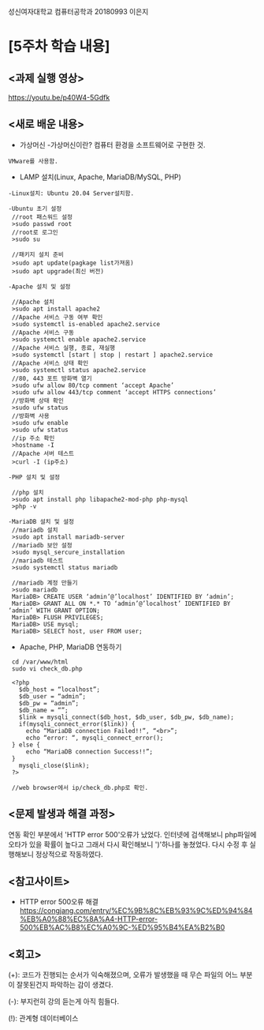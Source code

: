 성신여자대학교 컴퓨터공학과 20180993 이은지

[5주차 학습 내용]
=============

<과제 실행 영상>
--------------
https://youtu.be/p40W4-5Gdfk


<새로 배운 내용>
-------------
* 가상머신
 -가상머신이란? 컴퓨터 환경을 소프트웨어로 구현한 것.
 ```
 VMware를 사용함.
 ```
 
* LAMP 설치(Linux, Apache, MariaDB/MySQL, PHP)
 ```
 -Linux설치: Ubuntu 20.04 Server설치함.
 
 -Ubuntu 초기 설정
  //root 패스워드 설정
  >sudo passwd root
  //root로 로그인
  >sudo su

  //패키지 설치 준비
  >sudo apt update(pagkage list가져옴)
  >sudo apt upgrade(최신 버전)
 ```
 
 ```
 -Apache 설치 및 설정
 
  //Apache 설치
  >sudo apt install apache2
  //Apache 서비스 구동 여부 확인
  >sudo systemctl is-enabled apache2.service
  //Apache 서비스 구동
  >sudo systemctl enable apache2.service
  //Apache 서비스 실행, 종료, 재실행
  >sudo systemctl [start | stop | restart ] apache2.service
  //Apache 서비스 상태 확인
  >sudo systemctl status apache2.service
  //80, 443 포트 방화벽 열기
  >sudo ufw allow 80/tcp comment ‘accept Apache’
  >sudo ufw allow 443/tcp comment ‘accept HTTPS connections’ 
  //방화벽 상태 확인
  >sudo ufw status
  //방화벽 사용
  >sudo ufw enable
  >sudo ufw status
  //ip 주소 확인
  >hostname -I
  //Apache 서버 테스트
  >curl -I (ip주소)
 ```
 
 ```
 -PHP 설치 및 설정
 
  //php 설치
  >sudo apt install php libapache2-mod-php php-mysql
  >php -v
 ```
 
 ```
 -MariaDB 설치 및 설정
  //mariadb 설치
  >sudo apt install mariadb-server
  //mariadb 보안 설정
  >sudo mysql_sercure_installation
  //mariadb 테스트
  >sudo systemctl status mariadb
  
  //mariadb 계정 만들기
  >sudo mariadb
  MariaDB> CREATE USER ‘admin’@’localhost’ IDENTIFIED BY ‘admin’;
  MariaDB> GRANT ALL ON *.* TO ‘admin’@’localhost’ IDENTIFIED BY ‘admin’ WITH GRANT OPTION;
  MariaDB> FLUSH PRIVILEGES;
  MariaDB> USE mysql;
  MariaDB> SELECT host, user FROM user;
 ```

* Apache, PHP, MariaDB 연동하기
 ```
  cd /var/www/html
  sudo vi check_db.php
  
  <?php
    $db_host = “localhost”;
    $db_user = “admin”;
    $db_pw = “admin”;
    $db_name = “”;
    $link = mysqli_connect($db_host, $db_user, $db_pw, $db_name);
    if(mysqli_connect_error($link)) {
      echo “MariaDB connection Failed!!”, “<br>”;
      echo “error: “, mysqli_connect_error();
  } else {
      echo “MariaDB connection Success!!”;
  }
    mysqli_close($link);
  ?>
  
  //web browser에서 ip/check_db.php로 확인.
 ```

<문제 발생과 해결 과정>
-------------
연동 확인 부분에서 'HTTP error 500'오류가 났었다. 인터넷에 검색해보니 php파일에 오타가 있을 확률이 높다고 그래서 다시 확인해보니 ')'하나를 놓쳤었다.
다시 수정 후 실행해보니 정상적으로 작동하였다.

<참고사이트>
----------
* HTTP error 500오류 해결
https://congjang.com/entry/%EC%9B%8C%EB%93%9C%ED%94%84%EB%A0%88%EC%8A%A4-HTTP-error-500%EB%AC%B8%EC%A0%9C-%ED%95%B4%EA%B2%B0


<회고>
------
(+): 코드가 진행되는 순서가 익숙해졌으며, 오류가 발생했을 때 무슨 파일의 어느 부분이 잘못된건지 파악하는 감이 생겼다.

(-): 부지런히 강의 듣는게 아직 힘들다.

(!): 관계형 데이터베이스

